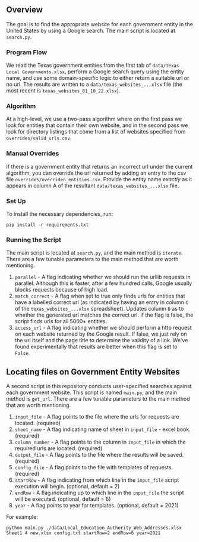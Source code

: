## Overview

The goal is to find the appropriate website for each government entity in the United States by using a Google search.
The main script is located at `search.py`.

### Program Flow

We read the Texas government entities from the first tab of `data/Texas Local Governments.xlsx`, perform a Google search query using the entity name, and use some domain-specific logic to either return a suitable url or no url. The results are written to a `data/texas_websites_...xlsx` file (the most recent is `texas_websites_01_10_22.xlsx`).

### Algorithm

At a high-level, we use a two-pass algorithm where on the first pass we look for entities that contain their own website, and in the second pass we look for directory listings that come from a list of websites specified from `overrides/valid_urls.csv`.

### Manual Overrides

If there is a government entity that returns an incorrect url under the current algorithm, you can override the url returned by adding an entry to the csv file `overrides/overriden_entities.csv`. Provide the entity name _exactly_ as it appears in column A of the resultant `data/texas_websites_...xlsx` file.

### Set Up

To install the necessary dependencies, run:

```
pip install -r requirements.txt
```

### Running the Script

The main script is located at `search.py`, and the main method is `iterate`. There are a few tunable parameters to the main method that are worth mentioning.

1. `parallel` - A flag indicating whether we should run the urllib requests in parallel. Although this is faster, after a few hundred calls, Google usually blocks requests because of high load.
2. `match_correct` - A flag when set to true only finds urls for entities that have a labelled correct url (as indicated by having an entry in column `C` of the `texas_websites_...xlsx` spreadsheet). Updates column `D` as to whether the generated url matches the correct url. If the flag is false, the script finds urls for all 5000+ entities.
3. `access_url` - A flag indicating whether we should perform a http request on each website returned by the Google result. If false, we just rely on the url itself and the page title to determine the validity of a link. We've found experimentally that results are better when this flag is set to `False`.

## Locating files on Government Entity Websites

A second script in this repository conducts user-specified searches against each government website. This script is named `main.py`, and the main method is `get_url`. There are a few tunable parameters to the main method that are worth mentioning.

1. `input_file` - A flag points to the file where the urls for requests are located. (required)
2. `sheet_name` - A flag indicating name of sheet in `input_file` - excel book. (required)
3. `column_number` - A flag points to the column in `input_file` in which the required urls are located. (required)
4. `output_file` - A flag points to the file where the results will be saved. (required)
5. `config_file` - A flag points to the file with templates of requests. (required)
6. `startRow` - A flag indicating from which line in the `input_file` script execution will begin. (optional, default = 2)
7. `endRow` - A flag indicating up to which line in the `input_file` the script will be executed. (optional, default = 6)
8. `year` - A flag points to year for templates. (optional, default = 2021)

For example:
```
python main.py ./data/Local_Education_Authority_Web_Addresses.xlsx Sheet1 4 new.xlsx config.txt startRow=2 endRow=6 year=2021
```
